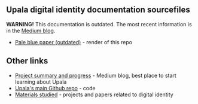 ## Upala digital identity documentation sourcefiles
**WARNING!**
This documentation is outdated. The most recent information is in the [Medium blog](https://medium.com/six-degrees-of-separation/what-is-upala-all-you-need-to-know-updated-regularly-21e585f20c43). 
- [Pale blue paper (outdated)](https://upala-docs.readthedocs.io/en/latest/) - render of this repo

## Other links 
- [Project summary and progress](https://medium.com/six-degrees-of-separation/what-is-upala-all-you-need-to-know-updated-regularly-21e585f20c43) - Medium blog, best place to start learning about Upala
- [Upala's main Github repo](https://github.com/porobov/upala) - code
- [Materials studied](https://upala-docs.readthedocs.io/en/latest/state-of-knowledge.html) - projects and papers related to digital identity
